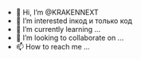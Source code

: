 - 👋 Hi, I’m @KRAKENNEXT
- 👀 I’m interested inкод и только код
- 🌱 I’m currently learning ...
- 💞️ I’m looking to collaborate on ...
- 📫 How to reach me ...

<!---
KRAKENNEXT/KRAKENNEXT is a ✨ special ✨ repository because its `README.md` (this file) appears on your GitHub profile.
You can click the Preview link to take a look at your changes.
--->
